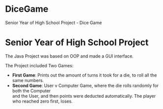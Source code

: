 # DiceGame
Senior Year of High School Project - Dice Game 

# **Senior Year of High School Project**
The Java Project was based on OOP and made a GUI interface. 

The Project included Two Games: 
  - **First Game**: Prints out the amount of turns it took for a die, to roll all the same numbers.
  - **Second Game**: User v Computer Game, where the die rolls randomly for both the Computer <br/> and 
                       the User, and then points were deducted automatically. The player who reached
                       zero first, loses. 
